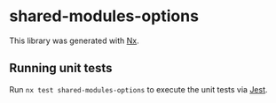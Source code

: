 # shared-modules-options

This library was generated with [Nx](https://nx.dev).

## Running unit tests

Run `nx test shared-modules-options` to execute the unit tests via [Jest](https://jestjs.io).
